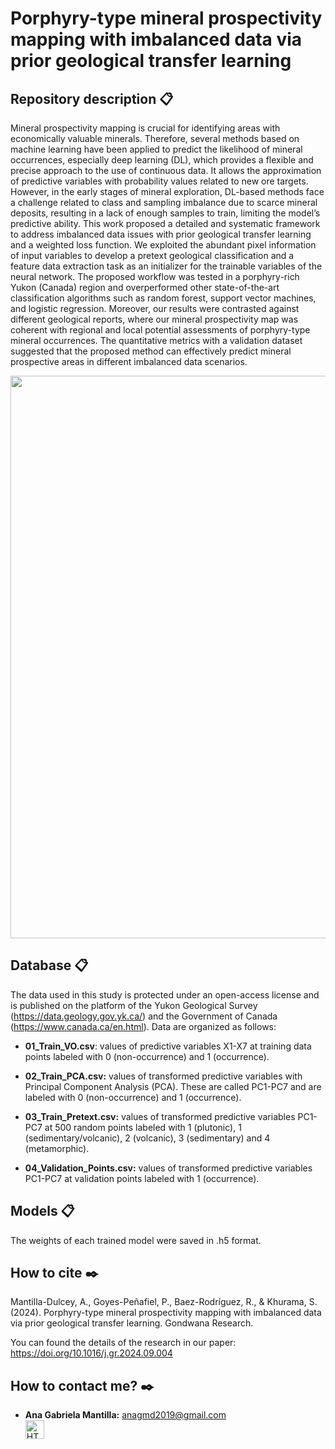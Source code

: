 # Porphyry-type mineral prospectivity mapping with imbalanced data via prior geological transfer learning

## Repository description 📋

Mineral prospectivity mapping is crucial for identifying areas with economically valuable minerals. Therefore, several methods based on machine learning have been applied to predict the likelihood of mineral occurrences, especially deep learning (DL), which provides a flexible and precise approach to the use of continuous data. It allows the approximation of predictive variables with probability values related to new ore targets. However, in the early stages of mineral exploration, DL-based methods face a challenge related to class and sampling imbalance due to scarce mineral deposits, resulting in a lack of enough samples to train, limiting the model’s predictive ability. This work proposed a detailed and systematic framework to address imbalanced data issues with prior geological transfer learning and a weighted loss function. We exploited the abundant pixel information of input variables to develop a pretext geological classification and a feature data extraction task as an initializer for the trainable variables of the neural network. The proposed workflow was tested in a porphyry-rich Yukon (Canada) region and overperformed other state-of-the-art classification algorithms such as random forest, support vector machines, and logistic regression. Moreover, our results were contrasted against different geological reports, where our mineral prospectivity map was coherent with regional and local potential assessments of porphyry-type mineral occurrences. The quantitative metrics with a validation dataset suggested that the proposed method can effectively predict mineral prospective areas in different imbalanced data scenarios.

<p align="center">
<img src="https://github.com/Anagabrielamantilla/TransferProspectivityLearning/blob/main/GraphicalAbstract.png" width="900">
</p>

## Database 📋

The data used in this study is protected under an open-access license and is published on the platform of the Yukon Geological Survey (https://data.geology.gov.yk.ca/) and the Government of Canada (https://www.canada.ca/en.html). Data are organized as follows:

* **01_Train_VO.csv**: values of predictive variables X1-X7 at training data points labeled with 0 (non-occurrence) and 1 (occurrence).

* **02_Train_PCA.csv:** values of transformed predictive variables with Principal Component Analysis (PCA). These are called PC1-PC7 and are labeled with 0 (non-occurrence) and 1 (occurrence). 

* **03_Train_Pretext.csv:** values of transformed predictive variables PC1-PC7 at 500 random points labeled with 1 (plutonic), 1 (sedimentary/volcanic), 2 (volcanic), 3 (sedimentary) and 4 (metamorphic). 

* **04_Validation_Points.csv:** values of transformed predictive variables PC1-PC7 at validation points labeled with 1 (occurrence).

## Models 📋

The weights of each trained model were saved in .h5 format.


## How to cite ✒️
Mantilla-Dulcey, A., Goyes-Peñafiel, P., Baez-Rodríguez, R., & Khurama, S. (2024). Porphyry-type mineral prospectivity mapping with imbalanced data via prior geological transfer learning. Gondwana Research.

You can found the details of the research in our paper: https://doi.org/10.1016/j.gr.2024.09.004 

## How to contact me? ✒️
* **Ana Gabriela Mantilla:** anagmd2019@gmail.com </br> <a href="https://www.linkedin.com/in/ana-gabriela-mantilla-24377a21a/">
  <img src="https://cdn-icons-png.flaticon.com/512/174/174857.png" alt="HTML tutorial" style="width:30px;height:30px;">
</a> </br> 
